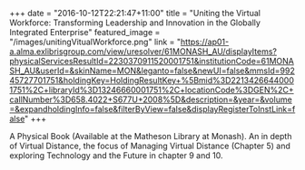 +++
date = "2016-10-12T22:21:47+11:00"
title = "Uniting the Virtual Workforce: Transforming Leadership and Innovation in the Globally Integrated Enterprise"
featured_image = "/images/unitingVitualWorkforce.png"
link = "https://ap01-a.alma.exlibrisgroup.com/view/uresolver/61MONASH_AU/displayItems?physicalServicesResultId=2230370911520001751&institutionCode=61MONASH_AU&userId=&skinName=MON&leganto=false&newUI=false&mmsId=99245727701751&holdingKey=HoldingResultKey+%5Bmid%3D22134266440001751%2C+libraryId%3D13246660001751%2C+locationCode%3DGEN%2C+callNumber%3D658.4022+S677U+2008%5D&description=&year=&volume=&expandholdingInfo=false&filterByView=false&displayRegisterToInstLink=false"
+++

A Physical Book (Available at the Matheson Library at Monash). An in depth of Virtual Distance, the focus of Managing Virtual Distance (Chapter 5) and exploring Technology and the Future in chapter 9 and 10.
